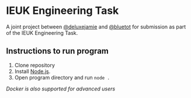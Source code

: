# IEUK Engineering Task

A joint project between [@deluxejamie](https://github.com/deluxejamie) and [@bluetot](https://github.com/bluetot) for submission as part of the IEUK Engineering Task.

## Instructions to run program

1. Clone repository
2. Install [Node.js](https://nodejs.org).
3. Open program directory and run `node .`

*Docker is also supported for advanced users*

